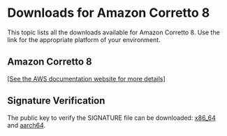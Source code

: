 # Downloads for Amazon Corretto 8<a name="downloads-list"></a>

This topic lists all the downloads available for Amazon Corretto 8\. Use the link for the appropriate platform of your environment\.

## Amazon Corretto 8<a name="download"></a>

[\[See the AWS documentation website for more details\]](http://docs.aws.amazon.com/corretto/latest/corretto-8-ug/downloads-list.html)

## Signature Verification<a name="signature"></a>

The public key to verify the SIGNATURE file can be downloaded: [x86\_64](https://d3pxv6yz143wms.cloudfront.net/8.222.10.1/B540D62A.pub) and [aarch64](https://d3pxv6yz143wms.cloudfront.net/8.222.10.4/1A158134.pub)\.